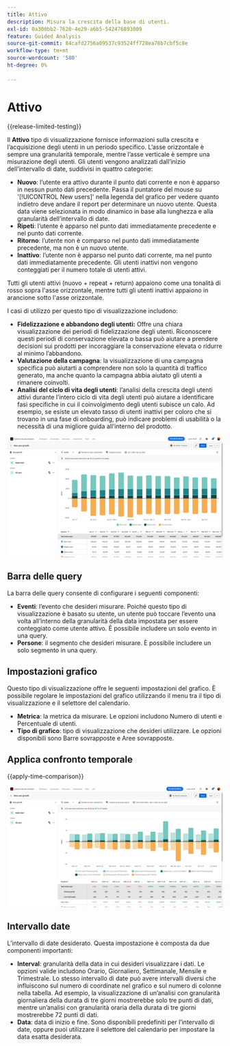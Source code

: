```yaml
---
title: Attivo
description: Misura la crescita della base di utenti.
exl-id: 0a300bb2-7620-4e29-a6b5-542476893009
feature: Guided Analysis
source-git-commit: 84cafd2756a09537c93524ff728ea78b7cbf5c8e
workflow-type: tm+mt
source-wordcount: '580'
ht-degree: 0%

---
```


# Attivo

{{release-limited-testing}}

Il **Attivo** tipo di visualizzazione fornisce informazioni sulla crescita e l’acquisizione degli utenti in un periodo specifico. L’asse orizzontale è sempre una granularità temporale, mentre l’asse verticale è sempre una misurazione degli utenti. Gli utenti vengono analizzati dall’inizio dell’intervallo di date, suddivisi in quattro categorie:

* **Nuovo**: l’utente era attivo durante il punto dati corrente e non è apparso in nessun punto dati precedente. Passa il puntatore del mouse su &#39;[!UICONTROL New users]&#39; nella legenda del grafico per vedere quanto indietro deve andare il report per determinare un nuovo utente. Questa data viene selezionata in modo dinamico in base alla lunghezza e alla granularità dell’intervallo di date.
* **Ripeti**: l’utente è apparso nel punto dati immediatamente precedente e nel punto dati corrente.
* **Ritorno**: l’utente non è comparso nel punto dati immediatamente precedente, ma non è un nuovo utente.
* **Inattivo**: l’utente non è apparso nel punto dati corrente, ma nel punto dati immediatamente precedente. Gli utenti inattivi non vengono conteggiati per il numero totale di utenti attivi.

Tutti gli utenti attivi (nuovo + repeat + return) appaiono come una tonalità di rosso sopra l&#39;asse orizzontale, mentre tutti gli utenti inattivi appaiono in arancione sotto l&#39;asse orizzontale.

I casi di utilizzo per questo tipo di visualizzazione includono:

* **Fidelizzazione e abbandono degli utenti:** Offre una chiara visualizzazione dei periodi di fidelizzazione degli utenti. Riconoscere questi periodi di conservazione elevata o bassa può aiutare a prendere decisioni sui prodotti per incoraggiare la conservazione elevata o ridurre al minimo l’abbandono.
* **Valutazione della campagna**: la visualizzazione di una campagna specifica può aiutarti a comprendere non solo la quantità di traffico generato, ma anche quanto la campagna abbia aiutato gli utenti a rimanere coinvolti.
* **Analisi del ciclo di vita degli utenti**: l’analisi della crescita degli utenti attivi durante l’intero ciclo di vita degli utenti può aiutare a identificare fasi specifiche in cui il coinvolgimento degli utenti subisce un calo. Ad esempio, se esiste un elevato tasso di utenti inattivi per coloro che si trovano in una fase di onboarding, può indicare problemi di usabilità o la necessità di una migliore guida all’interno del prodotto.

![Attivo](../assets/active.png)

## Barra delle query

La barra delle query consente di configurare i seguenti componenti:

* **Eventi**: l’evento che desideri misurare. Poiché questo tipo di visualizzazione è basato su utente, un utente può toccare l’evento una volta all’interno della granularità della data impostata per essere conteggiato come utente attivo. È possibile includere un solo evento in una query.
* **Persone**: il segmento che desideri misurare. È possibile includere un solo segmento in una query.

## Impostazioni grafico

Questo tipo di visualizzazione offre le seguenti impostazioni del grafico. È possibile regolare le impostazioni del grafico utilizzando il menu tra il tipo di visualizzazione e il selettore del calendario.

* **Metrica**: la metrica da misurare. Le opzioni includono Numero di utenti e Percentuale di utenti.
* **Tipo di grafico**: tipo di visualizzazione che desideri utilizzare. Le opzioni disponibili sono Barre sovrapposte e Aree sovrapposte.

## Applica confronto temporale

{{apply-time-comparison}}

![Confronto tempo attivo](../assets/active-compare.png)

## Intervallo date

L’intervallo di date desiderato. Questa impostazione è composta da due componenti importanti:

* **Interval**: granularità della data in cui desideri visualizzare i dati. Le opzioni valide includono Orario, Giornaliero, Settimanale, Mensile e Trimestrale. Lo stesso intervallo di date può avere intervalli diversi che influiscono sul numero di coordinate nel grafico e sul numero di colonne nella tabella. Ad esempio, la visualizzazione di un’analisi con granularità giornaliera della durata di tre giorni mostrerebbe solo tre punti di dati, mentre un’analisi con granularità oraria della durata di tre giorni mostrerebbe 72 punti di dati.
* **Data**: data di inizio e fine. Sono disponibili predefiniti per l’intervallo di date, oppure puoi utilizzare il selettore del calendario per impostare la data esatta desiderata.
